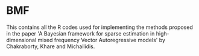 # BMF

This contains all the R codes used for implementing the methods proposed in the paper 'A Bayesian framework for sparse estimation in high-dimensional mixed frequency Vector Autoregressive models' by Chakraborty, Khare and Michailidis.
